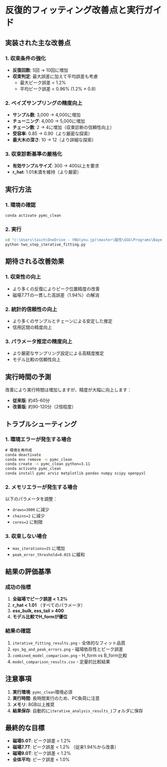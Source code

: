 # 反復的フィッティング改善点と実行ガイド

## 実装された主な改善点

### 1. 収束条件の強化
- **反復回数**: 5回 → 10回に増加
- **収束判定**: 最大誤差に加えて平均誤差も考慮
  - 最大ピーク誤差 < 1.2%
  - 平均ピーク誤差 < 0.96% (1.2% × 0.8)

### 2. ベイズサンプリングの精度向上
- **サンプル数**: 3,000 → 4,000に増加
- **チューニング**: 4,000 → 5,000に増加
- **チェーン数**: 2 → 4に増加（収束診断の信頼性向上）
- **受容率**: 0.85 → 0.90（より厳密な探索）
- **最大木の深さ**: 10 → 12（より詳細な探索）

### 3. 収束診断基準の厳格化
- **有効サンプルサイズ**: 300 → 400以上を要求
- **r_hat**: 1.01未満を維持（より厳密）

## 実行方法

### 1. 環境の確認
```cmd
conda activate pymc_clean
```

### 2. 実行
```cmd
cd "c:\Users\taich\OneDrive - YNU(ynu.jp)\master\磁性\GGG\Programs\Bayesian"
python two_step_iterative_fitting.py
```

## 期待される改善効果

### 1. 収束性の向上
- より多くの反復によりピーク位置精度の改善
- 磁場7.7Tの一貫した高誤差（1.94%）の解消

### 2. 統計的信頼性の向上
- より多くのサンプルとチェーンによる安定した推定
- 信用区間の精度向上

### 3. パラメータ推定の精度向上
- より厳密なサンプリング設定による高精度推定
- モデル比較の信頼性向上

## 実行時間の予測

改善により実行時間は増加しますが、精度が大幅に向上します：

- **従来版**: 約45-60分
- **改善版**: 約90-120分（2倍程度）

## トラブルシューティング

### 1. 環境エラーが発生する場合
```cmd
# 環境を再作成
conda deactivate
conda env remove -n pymc_clean
conda create -n pymc_clean python=3.11
conda activate pymc_clean
conda install pymc arviz matplotlib pandas numpy scipy openpyxl
```

### 2. メモリエラーが発生する場合
以下のパラメータを調整：
- `draws=3000` に減少
- `chains=2` に減少
- `cores=2` に制限

### 3. 収束しない場合
- `max_iterations=15` に増加
- `peak_error_threshold=0.015` に緩和

## 結果の評価基準

### 成功の指標
1. **全磁場でピーク誤差 < 1.2%**
2. **r_hat < 1.01** （すべてのパラメータ）
3. **ess_bulk, ess_tail > 400**
4. **モデル比較でH_formが優位**

### 結果の確認
1. `iterative_fitting_results.png` - 全体的なフィット品質
2. `eps_bg_and_peak_errors.png` - 磁場依存性とピーク誤差
3. `combined_model_comparison.png` - H_form vs B_form比較
4. `model_comparison_results.csv` - 定量的比較結果

## 注意事項

1. **実行環境**: `pymc_clean`環境必須
2. **実行時間**: 長時間実行のため、PC負荷に注意
3. **メモリ**: 8GB以上推奨
4. **結果保存**: 自動的に`iterative_analysis_results_1`フォルダに保存

## 最終的な目標

- **磁場5.0T**: ピーク誤差 < 1.2%
- **磁場7.7T**: ピーク誤差 < 1.2% （従来1.94%から改善）
- **磁場9.0T**: ピーク誤差 < 1.2%
- **全体平均**: ピーク誤差 < 1.0%

